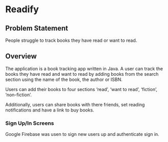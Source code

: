 # Readify

## Problem Statement 

People struggle to track books they have read or want to read. 

## Overview

The application is a book tracking app written in Java. A user can track the books they have read and want to read by adding books from the search section using the name of the book, the author or ISBN.

Users can add their books to four sections ‘read’, ‘want to read’, ‘fiction’, ‘non-fiction’.

Additionally, users can share books with there friends, set reading notifications and have a link to buy books.

### Sign Up/In Screens 

Google Firebase was usen to sign new users up and authenticate sign in.




